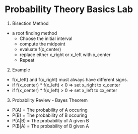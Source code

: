 # Probability Theory Basics Lab

1. Bisection Method
* a root finding method
  - Choose the initial interval
  - compute the midpoint
  - evaluate f(x_center)
  - replace either x_right or x_left with x_center
  - Repeat

2. Example
* f(x_left) and f(x_right) must always have different signs.
* if f(x_center) * f(x_left) < 0 => set x_right to x_center
* if f(x_center) * f(x_left) > 0 => set x_left to cx_enter

3. Probability Review - Bayes Theorem
* P(A) = The probability of A occuring
* P(B) = The probability of B occuring
* P(A|B) = The probability of A given B
* P(B|A) = The probability of B given A

